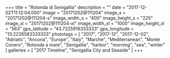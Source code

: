 +++
title = "Rotonda di Senigallia"
description = ""
date = "2017-12-02T11:12:04.000"
image = "20171202@111204"
image_s = "20171202@111204-s"
image_width_s = "400"
image_height_s = "225"
image_xl = "20171202@111204-xl"
image_width_xl = "1000"
image_height_xl = "563"
gps_latitude = "43.7225916333333"
gps_longitude = "13.2226583333333"
phototags = [ "2017", "2017-12", "2017-12-02", "Adriatic", "Ancona", "Europe", "Italy", "Marche", "Mediterranean", "Monte Conero", "Rotonda a mare", "Senigallia", "harbor", "morning", "sea", "winter" ]
galleries = [ "2017 Timeline", "Senigallia City and Seaside" ]
+++
